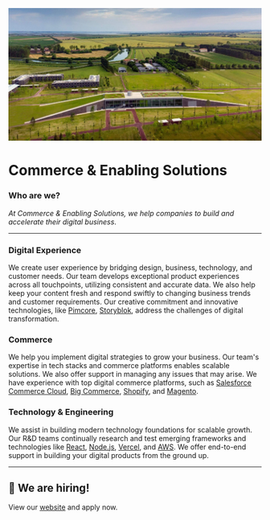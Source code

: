 ![enabling-solutions](https://raw.githubusercontent.com/enabling-solutions/.github/main/profile/enabling-solutions.webp)

# Commerce & Enabling Solutions

### Who are we? 

*At Commerce & Enabling Solutions, we help companies to build and accelerate their digital business*.

---

### Digital Experience

We create user experience by bridging design, business, technology, and customer needs. Our team develops exceptional product experiences across all touchpoints, utilizing consistent and accurate data. We also help keep your content fresh and respond swiftly to changing business trends and customer requirements. Our creative commitment and innovative technologies, like [Pimcore](https://pimcore.com/), [Storyblok](https://www.storyblok.com/), address the challenges of digital transformation.

### Commerce

We help you implement digital strategies to grow your business. Our team's expertise in tech stacks and commerce platforms enables scalable solutions. We also offer support in managing any issues that may arise. We have experience with top digital commerce platforms, such as [Salesforce Commerce Cloud](https://www.salesforce.com/), [Big Commerce](https://partners.bigcommerce.com/directory/partner/1542336/h-farm-enabling-solutions), [Shopify](https://www.shopify.com/), and [Magento](https://business.adobe.com/it/products/magento/magento-commerce.html).

### Technology & Engineering

We assist in building modern technology foundations for scalable growth. Our R&D teams continually research and test emerging frameworks and technologies like [React](https://react.dev/), [Node.js](https://nodejs.org/), [Vercel](https://vercel.com/), and [AWS](https://aws.amazon.com/). We offer end-to-end support in building your digital products from the ground up.

---

## :round_pushpin: We are hiring!
View our [website](https://enabling-solutions.com/) and apply now.
